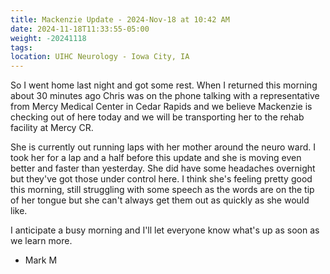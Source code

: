```yaml
---
title: Mackenzie Update - 2024-Nov-18 at 10:42 AM
date: 2024-11-18T11:33:55-05:00
weight: -20241118
tags:
location: UIHC Neurology - Iowa City, IA
---
```


So I went home last night and got some rest.  When I returned this morning about 30 minutes ago Chris was on the phone talking with a representative from Mercy Medical Center in Cedar Rapids and we believe Mackenzie is checking out of here today and we will be transporting her to the rehab facility at Mercy CR.

She is currently out running laps with her mother around the neuro ward.  I took her for a lap and a half before this update and she is moving even better and faster than yesterday. She did have some headaches overnight but they've got those under control here.  I think she's feeling pretty good this morning, still struggling with some speech as the words are on the tip of her tongue but she can't always get them out as quickly as she would like.

I anticipate a busy morning and I'll let everyone know what's up as soon as we learn more.

- Mark M